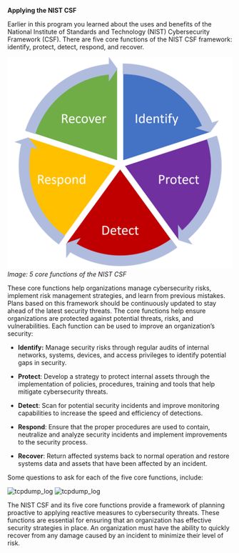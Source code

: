 **Applying the NIST CSF**

Earlier in this program you learned about the uses and benefits of the National Institute of Standards and Technology (NIST) Cybersecurity Framework (CSF). 
There are five core functions of the NIST CSF framework: identify, protect, detect, respond, and recover.

![5-core-functions-of-the-NIST-CSF](img/5-core-functions-of-the-NIST-CSF.png)
*Image: 5 core functions of the NIST CSF*

These core functions help organizations manage cybersecurity risks, implement risk management strategies, and learn from previous mistakes. 
Plans based on this framework should be continuously updated to stay ahead of the latest security threats. 
The core functions help ensure organizations are protected against potential threats, risks, and vulnerabilities. Each function can be used to improve an organization’s security: 

* **Identify:** Manage security risks through regular audits of internal networks, systems, devices, and access privileges to identify potential gaps in security. 

* **Protect**: Develop a strategy to protect internal assets through the implementation of policies, procedures, training and tools that help mitigate cybersecurity threats. 

* **Detect**: Scan for potential security incidents and improve monitoring capabilities to increase the speed and efficiency of detections. 

* **Respond**: Ensure that the proper procedures are used to contain, neutralize and analyze security incidents and implement improvements to the security process. 

* **Recover**: Return affected systems back to normal operation and restore systems data and assets that have been affected by an incident. 

Some questions to ask for each of the five core functions, include:

![tcpdump_log](img/TCP_log-1.png)
![tcpdump_log](img/TCP_log-1.png)

The NIST CSF and its five core functions provide a framework of planning proactive to applying reactive measures to cybersecurity threats. 
These functions are essential for ensuring that an organization has effective security strategies in place. 
An organization must have the ability to quickly recover from any damage caused by an incident to minimize their level of risk. 
